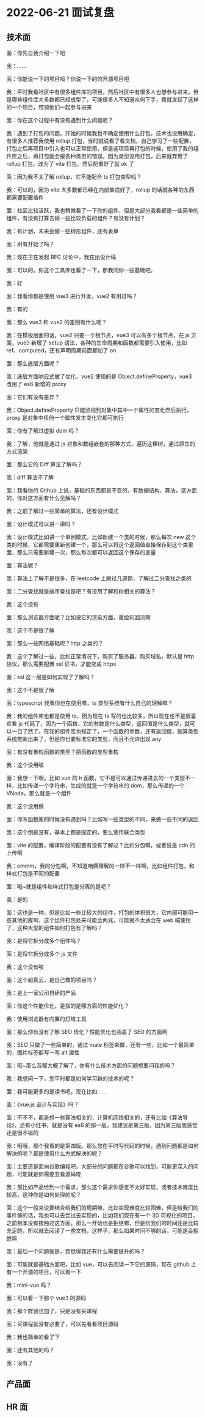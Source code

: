 # 2022-06-21 面试复盘

## 技术面

面：你先自我介绍一下吧

我：……

面：你能说一下的项目吗？你说一下的的开源项目吧

我：平时我看社区中有很多组件库的项目，然后社区中有很多人也想参与进来，但是哪些组件库大多数都已经成型了，可能很多人不知道从何下手，我就发起了这样的一个项目，带领他们一起参与进来

面：你在这个过程中有没有遇到什么问题呢？

我：遇到了打包的问题。开始的时候我也不确定使用什么打包，技术也没用确定，有很多人推荐我使用 rollup 打包，当时就说看了看文档，自己学习了一些配置，打包之后再项目中引入也可以正常使用，但是这项目再打包的时候，使用了我的组件库之后，再打包就会报各种类型的错误。因为类型没用打包，后来就弃用了 rollup 打包，改为了 vite 打包。然后配置好了就 ok 了

面：因为我不太了解 rollup，它不能配合 ts 打包类型吗？

我：可以的，因为 vite 大多数都已经在内部集成好了，rollup 的话就各种的东西都需要配置插件

面：社区比较活跃，我也稍微看了一下你的组件，但是大部分我看都是一些简单的组件，有没有打算去做一些比较负载的组件？有没有计划？

我：有计划，未来会做一些树形组件，还有表单

面：树有开始了吗？

我：现在正在发起 RFC 讨论中，我在出设计稿

面：可以的。你这个工具库也看了一下，那我问你一些基础吧。

我：好

面：我看你都是使用 vue3 进行开发，vue2 有用过吗？

我：有的

面：那么 vue3 和 vue2 的差别有什么呢？

我：在模板层面的话，vue2 只要一个根节点，vue3 可以有多个根节点，在 js 方面，vue3 新增了 setup 语法，各种的生命周期和函数都需要引入使用，比如 ref、computed，还有声明周期前面都加了 on

面：那么底层方面呢？

我：底层方面响应式做了优化，vue2 使用的是 Object.defineProperty，vue3 改用了 es6 新增的 proxy

面：它们有没有差异？

我：Object.defineProperty 只能监视到对象中其中一个属性的变化然后执行，proxy 是对象中任何一个属性发生变化它都可执行

面：你有了解过虚拟 dom 吗？

我：了解，他就是通过 js 对象和数组嵌套的那种方式，遍历这棵树，通过原生的方式渲染

面：那么它的 Diff 算法了解吗？

我：diff 算法不了解

面：我看你的 Github 上说，基础的东西都是不变的，有数据结构、算法，这方面的，你对这方面有什么见解吗？

我：之前了解过一些简单的算法，还有设计模式

面：设计模式可以讲一讲吗？

我：设计模式比如讲一个单例模式。比如新建一个类的时候，那么每次 new 这个类的时候，它都需要重新创建一个，那么可以将这个返回值直接保存到这个类里面，那么只需要新建一次，那么每次都可以返回这个保存的变量

面：算法呢？

我：算法上了解不是很多，在 leetcode 上刷过几道题，了解过二分查找之类的

面：二分查找就是排序查找是吧？有没用了解和树相关的算法？

我：这个没有

面：那么浏览器方面呢？比如说它的渲染方面，重绘和回流啊

我：这个不是很了解

面：那么一些网络基础呢？http 之类的？

我：这个了解过一些，比如正常情况下，购买了服务器，购买域名，默认是 http 协议，那么需要配置 ssl 证书，才能变成 https

面：ssl 这一层是如何实现了了解吗？

我：这个不是很了解

面：typescript 我看你也在使用嘛，ts 类型系统有什么自己的理解嘛？

我：我的组件库也都是使用 ts，因为现在 ts 写的也比较多，所以现在也不是很喜欢看 js 代码了，因为一个函数，它的参数是什么类型，返回值是什么类型，就可以一目了然了。在我的组件库也规定了，一个函数的参数，还有返回值，就算类型系统推断出来了，但是你也要标准它的类型，而且不允许出现 any

面：有没有重构函数的类型？把函数的类型重构

我：这个没用唉

面：我想一下啊。比如 vue 的 h 函数，它不是可以通过传递进去的一个类型不一样，比如传递一个字符串，生成的就是一个字符串的 dom，那么传递的一个 VNode，那么就是一个组件

我：这个没用做

面：你写函数库的时候没有遇到吗？比如写一些类型的不同，来做一些不同的返回

我：这个倒是没有，基本上都是固定的，要么使用联合类型

面：vite 的配置，编译阶段的配置有没有了解过？比如分包啊，或者说是 cdn 的上传啊

我：emmm，我的分包啊，不知道咱俩理解的一样不一样啊，比如组件打包，和样式打包是不同的配置

面：哦~就是组件和样式打包是分离的是吧？

我：是的

面：这也是一种，但是比如一些比较大的组件，打包的体积很大，它内部可能用一些其他的库啊，这个组件打包处来可能会两兆，可能就不太适合在 web 端使用了，这种大型的组件如何打包有了解吗？

我：是将它拆分成多个组件吗？

面：是将它拆分成多个 js 文件

我：这个没有唉

面：这个超真云，是自己做的项目吗？

我：是上一家公司自研的产品

面：你这个性能优化，是指的是哪方面的性能优化？

我：使用浏览器有内置的灯塔工具

面：那么你有没有了解 SEO 优化？性能优化也涵盖了 SEO 的方面啊

我：SEO 只做了一些简单的，通过 mate 标签来做，还有一些，比如一个最简单的，图片标签都写一写 alt 属性

面：哦~那么我都大概了解了，你有什么技术方面的问题想要问我的吗？

我：我想问一下，您平时都是如何学习新的技术的呢？

面：我可能更多的是读书吧。现在比如……

我：《vue.js 设计与实现》吗？

面：不不不，都是想一些算法相关的，计算机网络相关的，还有比如《算法导论》，还有小红书，就是没有 es6 的那一版，我建议是第三版，因为第三版我感觉还是很不错的

我：哦哦，那个我看的是第四版。那么您在平时写代码的时候，遇到问题都是如何解决的呢？都是使用什么方式解决的呢？

面：主要还是面向谷歌编程吧，大部分的问题都在谷歌可以找到，可能更深入的问题，可能就是你需要去看源码喽

我：那比如产品给到一个需求，那么这个需求你感觉不太好实现，或者技术难度比较高，这种你是如何处理的呢？

面：这个一般来说要结合给我们的周期嘛，比如实现难度比较困难，但是给我们的事件够的话，我也可以去尝试去实现的，比如我们现在有一个 3D 可视化的项目，之前根本没有接触过这方面，那么一开始也是拒绝嘛，但是给我们的时间还是比较充足的，所以就去阅读了一些文档，这样子，那么如果时间不够的话，可能是会拒绝嘛

我：最后一个问题就是，您觉得我还有什么需要提升的吗？

面：可能就是基础方面吧，比如 vue，可以去阅读一下它的源码，现在 github 上有一个开源的项目，可以看一下

我：mini-vue 吗？

面：可以看一下那个 vue3 的源码

我：那个群我也加了，只是没有买课程

面：买课程就没有必要了，可以先看看项目源码

我：我也简单的看了下

面：还有其他的吗？

我：没有了

## 产品面

## HR 面
